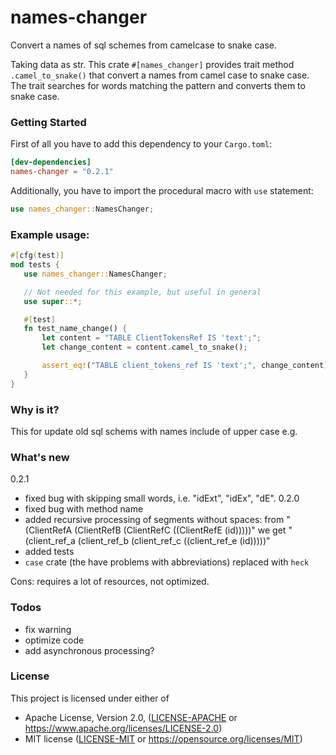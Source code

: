 names-changer
=====
Convert a names of sql schemes from camelcase to snake case.

 Taking data as str.
 This crate `#[names_changer]` provides trait method `.camel_to_snake()` that convert a names from camel case to snake case.
 The trait searches for words matching the pattern and converts them to snake case.

### Getting Started

 First of all you have to add this dependency to your `Cargo.toml`:

 ```toml
 [dev-dependencies]
 names-changer = "0.2.1"
 ```

 Additionally, you have to import the procedural macro with `use` statement:

 ```rust
 use names_changer::NamesChanger;
 ```

### Example usage:

 ```rust
 #[cfg(test)]
mod tests {
    use names_changer::NamesChanger;

    // Not needed for this example, but useful in general
    use super::*;

    #[test]
    fn test_name_change() {
        let content = "TABLE ClientTokensRef IS 'text';";
        let change_content = content.camel_to_snake();

        assert_eq!("TABLE client_tokens_ref IS 'text';", change_content)
    }
}
 ```
### Why is it?
This for update old sql schems with names include of upper case e.g.

### What's new
0.2.1
  - fixed bug with skipping small words, i.e. "idExt", "idEx", "dE".
0.2.0
  - fixed bug with method name
  - added recursive processing of segments without spaces: 
from "(ClientRefA (ClientRefB (ClientRefC ((ClientRefE (id)))))" 
we get "(client_ref_a (client_ref_b (client_ref_c ((client_ref_e (id)))))"
  - added tests
  - ```case``` crate (the have problems with abbreviations) replaced with ```heck```

Cons: requires a lot of resources, not optimized.

### Todos
 - fix warning
 - optimize code
 - add asynchronous processing?


### License

This project is licensed under either of

* Apache License, Version 2.0, ([LICENSE-APACHE](LICENSE-APACHE) or
  https://www.apache.org/licenses/LICENSE-2.0)
* MIT license ([LICENSE-MIT](LICENSE-MIT) or https://opensource.org/licenses/MIT)
